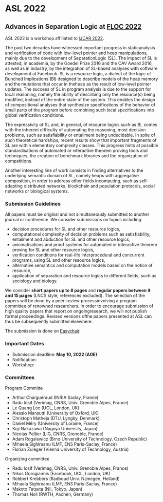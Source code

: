 # ASL 2022 
##  Advances in Separation Logic at [FLOC 2022](https://www.floc2022.org/)

ASL 2022 is a workshop affiliated to [IJCAR 2022](https://easychair.org/smart-program/IJCAR2022/index.html).

The past two decades have witnessed important progress in staticanalysis and verification of code with low-level pointer and heap manipulations, mainly due to the development of SeparationLogic (SL). The impact of SL is attested, in academia, by the Goedel Prize 2016 and the CAV Award 2016, as well as in industry, by the integration of SL-based analyses with software development at Facebook. SL is a resource logic, a dialect of the logic of Bunched Implications (BI) designed to describe models of the heap memory and the mutations that occur in theheap as the result of low-level pointer updates. The success of SL in program analysis is due to the support for local reasoning, namely the ability of describing only the resource(s) being modified, instead of the entire state of the system. This enables the design of compositional analyses that synthesize specifications of the behavior of small parts of the program before combining such local specifications into global verification conditions.

The expressivity of SL and, in general, of resource logics such as BI, comes with the inherent difficulty of automating the reasoning, most decision problems, such as satisfiability or entailment being undecidable. In spite of such theoretical hardships, recent results show that important fragments of SL are within elementary complexity classes. This progress hints at possible standardisations of automated or interactive theorem proving tools and techniques, the creation of benchmark libraries and the organization of competitions.

Another interesting line of work consists in finding alternatives to the underlying semantic domain of SL, namely heaps with aggregative composition, in order to address other fields incomputing, such as self-adapting distributed networks, blockchain and population protocols, social networks or biological systems.



### Submission Guidelines

All papers must be original and not simultaneously submitted to another journal or conference.  We consider submissions on topics including:
  - decision procedures for SL and other resource logics,
  - computational complexity of decision problems such as satisfiability, entailment and abduction for SL and other resource logics,
  - axiomatisations and proof systems for automated or interactive  theorem proving for SL and other resource logics,
  - verification conditions for real-life interprocedural and  concurrent programs, using SL and other resource logics,
  - alternative semantics and computation models based on the notion  of resource,
  - application of separation and resource logics to different  fields, such as sociology and biology.

We consider **short papers up to 8 pages** and **regular papers between 9 and 15 pages** (LNCS style, references excluded). The selection of the papers will be done by a peer-review processinvolving a program committee of renowned researchers. In order to encourage submission of high quality papers that report on ongoingresearch, we will not publish formal proceedings. Revised versions ofthe papers presented at ASL can thus be subsequently submitted elsewhere.

The submission is done on [Easychair](https://easychair.org/conferences/?conf=asl2022).



### Important Dates

  - Submission deadline: **May 10, 2022 (AOE)**
  - Notification:
  - Workshop: 



### Committees

Program Committe

 - Arthur Charguéraud (INRIA Saclay, France)
 - Radu Iosif (Verimag, CNRS, Univ. Grenoble Alpes, France)
 - Le Quang Loc (UCL, London, UK)
 - Alessio Mansutti (University of Oxford, UK)
 - Christoph Matheja (DTU, Lyngby, Denmark)
 - Daniel Méry (University of Loraine, France)
 - Koji Nakazawa (Nagoya University, Japan)
 - Nicolas Peltier (LIG, CNRS, Grenoble, France)
 - Adam Rogalewicz (Brno University of Technology, Czech Republic)
 - Mihaela Sighireanu (LMF, ENS Paris-Saclay, France)
 - Florian Zuleger (Vienna University of Technology, Austria)
   
Organizing committee

 - Radu Iosif (Verimag, CNRS, Univ. Grenoble Alpes, France)
 - Nikos Gorogiannis (Facebook, UCL, London, UK)
 - Robbert Krebbers (Radboud Univ. Nijmegen, Holland)
 - Mihaela Sighireanu (LMF, ENS Paris-Saclay, France)
 - Makoto Tatsuta (NII, Tokyo, Japan)
 - Thomas Noll (RWTH, Aachen, Germany)

